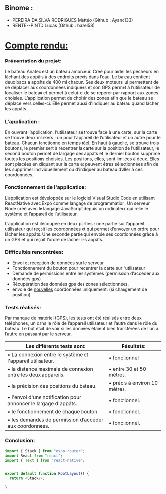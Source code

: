 ## Binome :

- PEREIRA DA SILVA RODRIGUES Mattéo (Github : Ayano133)
- RENTE--PINTO Lucas (Github : hazel58)


# <ins>Compte rendu:</ins>
### Présentation du projet:

Le bateau Anatec est un bateau amorceur. Créé pour aider les pécheurs en lâchant des appâts à des endroits précis dans l’eau.
Le bateau contient deux bacs a appâts de 400 ml chacun. Ses deux moteurs lui permettent de se déplacer aux coordonnées indiquées
et son GPS permet à l’utilisateur de localiser le bateau et permet à celui-ci de se repérer par rapport aux zones choisies.
L’application permet de choisir des zones afin que le bateau se déplace vers celles-ci. Elle permet aussi d'indiquer au bateau
quand lacher les appâts.

### L'application :

En ouvrant l’application, l’utilisateur se trouve face à une carte, sur la carte se trouve deux markers ; un pour l’appareil
de l’utilisateur et un autre pour le bateau. Chacun fonctionne en temps réel. En haut à gauche, se trouve trois boutons, le
premier sert à recentrer la carte sur la position de l’utilisateur, le second bouton permet de largage des appâts et le dernier
bouton supprime toutes les positions choisies. Les positions, elles, sont limitées à deux. Elles sont placées en cliquant sur la
carte et peuvent êtres sélectionnées afin de les supprimer individuellement ou d’indiquer au bateau d’aller à ces coordonnées. 

### Fonctionnement de l'application:

L’application est développée sur le logiciel Visual Studio Code en utilisant ReactNative avec Expo comme langage
de programmation. Un serveur Node créé avec le langage JavaScript depuis un ordinateur qui relie le système et l’appareil
de l’utilisateur.

L’application est découpée en deux parties : une partie sur l’appareil utilisateur qui reçoit les coordonnées
et qui permet d’envoyer un ordre pour lâcher les appâts. Une seconde partie qui envoie ses coordonnées grâce à un GPS et qui
reçoit l’ordre de lâcher les appâts.


### Difficultés rencontrées:
+ Envoi et réception de données sur le serveur
+ Fonctionnement du bouton pour recentrer la carte sur l’utilisateur
+ Demande de permissions entre les systèmes (permission d’accéder aux données gps)
+ Récupération des données gps des zones sélectionnées.
+ envoie de <ins>nouvelles</ins> coordonnées uniquement. (si changement de position)

### Tests réalisés:

Par manque de matériel (GPS), les tests ont été réalisés entre deux téléphones, un dans le rôle de l’appareil utilisateur et
l’autre dans le rôle du bateau. Le but était de voir si les données étaient bien transférées de l’un à l’autre en passant
par le serveur.


|  Les différents tests sont:                                      | Résultats:                                 |
| ---------------------------------------------------------------- | ------------------------------------------ |
| • La connexion entre le système et l'appareil utilisateur.       | • fonctionnel                              |
| • la distance maximale de connexion entre les deux appareils.    | • entre 30 et 50 mètres.                   |
| • la précision des positions du bateau.                          | • précis à environ 10 mètres.              |
| • l'envoi d'une notification pour annoncer le largage d'appâts.  | • fonctionnel.                             |
| • le fonctionnement de chaque bouton.                            | • fonctionnel.                             |
| • les demandes de permission d'accéder aux coordonnées.          | • fonctionnel.                             |

### Conclusion:
``` typescript 
import { Stack } from "expo-router";
import React from "react";
import { Text } from "react-native";


export default function RootLayout() {
  return <Stack/>;

}

```











